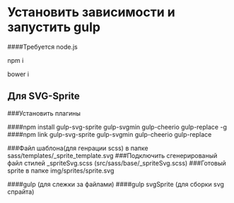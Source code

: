 # Установить зависимости и запустить gulp
####Требуется node.js

npm i

bower i

## Для SVG-Sprite

###Установить плагины

####npm install gulp-svg-sprite gulp-svgmin gulp-cheerio gulp-replace -g
####npm link gulp-svg-sprite gulp-svgmin gulp-cheerio gulp-replace

###Файл шаблона(для генрации scss) в папке sass/templates/_sprite_template.svg
###Подключить сгенерированый файл стилей _spriteSvg.scss (src/sass/base/_spriteSvg.scss)
###Готовый sprite в папкe img/sprites/sprite.svg

####gulp (для слежки за файлами)
####gulp svgSprite (для сборки svg спрайта)


